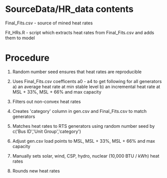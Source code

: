 # SourceData/HR_data contents

Final_Fits.csv - source of mined heat rates

Fit_HRs.R - script which extracts heat rates from Final_Fits.csv and adds them to model

# Procedure

1) Random number seed ensures that heat rates are reproducible

2) Uses Final_Fits.csv coefficents a0 - a4 to get following for all generators
    a) an average heat rate at min stable level
    b) an incremental heat rate at MSL + 33%, MSL + 66% and max capacity

3) Filters out non-convex heat rates

4) Creates 'category' column in gen.csv and Final_Fits.csv to match generators

5) Matches heat rates to RTS generators using random number seed by c('Bus ID','Unit Group','category')

6) Adjust gen.csv load points to MSL, MSL + 33%, MSL + 66% and max capacity

7) Manually sets solar, wind, CSP, hydro, nuclear (10,000 BTU / kWh) heat rates

8) Rounds new heat rates 